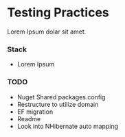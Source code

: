 # Testing Practices

Lorem Ipsum dolar sit amet.

### Stack

- Lorem Ipsum

### TODO

- Nuget Shared packages.config
- Restructure to utilize domain
- EF migration
- Readme
- Look into NHibernate auto mapping
